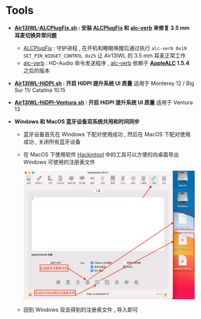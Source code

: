 # Tools

- **[Air13IWL-ALCPlugFix.sh](Air13IWL-ALCPlugFix.sh) : 安装 [ALCPlugFix](ALCPlugFix) 和 [alc-verb](alc-verb) 来修复 3.5 mm 耳麦切换异常问题**
  
  - [ALCPlugFix](ALCPlugFix) : 守护进程 , 在开机和睡眠唤醒后通过执行 `alc-verb 0x19 SET_PIN_WIDGET_CONTROL 0x25` 让 Air13IWL 的 3.5 mm 耳麦正常工作
  - [alc-verb](alc-verb) : HD-Audio 命令发送程序 ,  [alc-verb](alc-verb) 依赖于 **[AppleALC](https://github.com/acidanthera/AppleALC) 1.5.4** 之后的版本 
  
- **[Air13IWL-HiDPI.sh](Air13IWL-HiDPI.sh) : 开启 HiDPI 提升系统 UI 质量** 适用于 Monterey 12 / Big Sur 11/ Catalina 10.15   
- **[Air13IWL-HiDPI-Ventura.sh](Air13IWL-HiDPI-Ventura.sh) : 开启 HiDPI 提升系统 UI 质量** 适用于 Ventura 13

  
- **Windows 和 MacOS 蓝牙设备双系统共用和时间同步**

  - 蓝牙设备首先在 Windows 下配对使用成功 , 然后在 MacOS 下配对使用成功 , 关闭所有蓝牙设备
  - 在 MacOS 下使用软件 [Hackintool](Hackintool.zip) 中的工具可以方便的向桌面导出 Windows 可使用的注册表文件

    ![Picture](Pictures/BlueTime.png)

  - 回到 Windows 双击得到的注册表文件 , 导入即可

